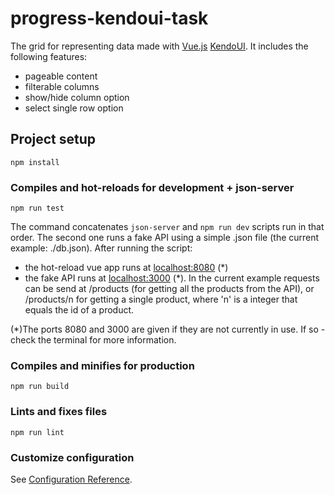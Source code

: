 # progress-kendoui-task

The grid for representing data made with [Vue.js](https://github.com/vuejs/vue) [KendoUI](https://github.com/telerik/kendo-ui-core). It includes the following features:
+ pageable content
+ filterable columns
+ show/hide column option
+ select single row option

## Project setup
```
npm install
```

### Compiles and hot-reloads for development + json-server
```
npm run test
```
The command concatenates `json-server` and `npm run dev` scripts run in that order.
The second one runs a fake API using a simple .json file (the current example: ./db.json).
After running the script:
- the hot-reload vue app runs at [localhost:8080](localhost:8080) (*)
- the fake API runs at [localhost:3000](localhost:3000) (*). In the current example requests can be send at /products (for getting all the products from the API), or /products/n for getting a single product, where 'n' is a integer that equals the id of a product.

(*)The ports 8080 and 3000 are given if they are not currently in use. If so - check the terminal for more information.

### Compiles and minifies for production
```
npm run build
```

### Lints and fixes files
```
npm run lint
```

### Customize configuration
See [Configuration Reference](https://cli.vuejs.org/config/).

